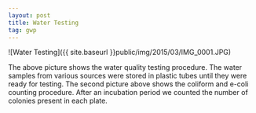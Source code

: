 ```yaml
---
layout: post
title: Water Testing
tag: gwp
---
```


![Water Testing]({{ site.baseurl }}public/img/2015/03/IMG_0001.JPG)

The above picture shows the water quality testing procedure. The water samples from various sources were stored in plastic tubes until they were ready for testing. The second picture above shows the coliform and e-coli counting procedure.  After an incubation period we counted the number of colonies present in each plate.
